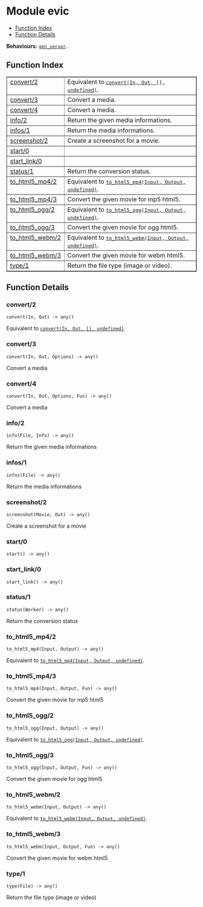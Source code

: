 

# Module evic #
* [Function Index](#index)
* [Function Details](#functions)

__Behaviours:__ [`gen_server`](gen_server.md).

<a name="index"></a>

## Function Index ##


<table width="100%" border="1" cellspacing="0" cellpadding="2" summary="function index"><tr><td valign="top"><a href="#convert-2">convert/2</a></td><td>Equivalent to <a href="#convert-4"><tt>convert(In, Out, [], undefined)</tt></a>.</td></tr><tr><td valign="top"><a href="#convert-3">convert/3</a></td><td>
Convert a media.</td></tr><tr><td valign="top"><a href="#convert-4">convert/4</a></td><td>
Convert a media.</td></tr><tr><td valign="top"><a href="#info-2">info/2</a></td><td>
Return the given media informations.</td></tr><tr><td valign="top"><a href="#infos-1">infos/1</a></td><td>
Return the media informations.</td></tr><tr><td valign="top"><a href="#screenshot-2">screenshot/2</a></td><td>
Create a screenshot for a movie.</td></tr><tr><td valign="top"><a href="#start-0">start/0</a></td><td></td></tr><tr><td valign="top"><a href="#start_link-0">start_link/0</a></td><td></td></tr><tr><td valign="top"><a href="#status-1">status/1</a></td><td>
Return the conversion status.</td></tr><tr><td valign="top"><a href="#to.md5_mp4-2">to_html5_mp4/2</a></td><td>Equivalent to <a href="#to.md5_mp4-3"><tt>to_html5_mp4(Input, Output, undefined)</tt></a>.</td></tr><tr><td valign="top"><a href="#to.md5_mp4-3">to_html5_mp4/3</a></td><td>
Convert the given movie for mp5 html5.</td></tr><tr><td valign="top"><a href="#to.md5_ogg-2">to_html5_ogg/2</a></td><td>Equivalent to <a href="#to.md5_ogg-3"><tt>to_html5_ogg(Input, Output, undefined)</tt></a>.</td></tr><tr><td valign="top"><a href="#to.md5_ogg-3">to_html5_ogg/3</a></td><td>
Convert the given movie for ogg html5.</td></tr><tr><td valign="top"><a href="#to.md5_webm-2">to_html5_webm/2</a></td><td>Equivalent to <a href="#to.md5_webm-3"><tt>to_html5_webm(Input, Output, undefined)</tt></a>.</td></tr><tr><td valign="top"><a href="#to.md5_webm-3">to_html5_webm/3</a></td><td>
Convert the given movie for webm html5.</td></tr><tr><td valign="top"><a href="#type-1">type/1</a></td><td>
Return the file type (image or video).</td></tr></table>


<a name="functions"></a>

## Function Details ##

<a name="convert-2"></a>

### convert/2 ###

`convert(In, Out) -> any()`

Equivalent to [`convert(In, Out, [], undefined)`](#convert-4).

<a name="convert-3"></a>

### convert/3 ###

`convert(In, Out, Options) -> any()`

Convert a media

<a name="convert-4"></a>

### convert/4 ###

`convert(In, Out, Options, Fun) -> any()`

Convert a media

<a name="info-2"></a>

### info/2 ###

`info(File, Info) -> any()`

Return the given media informations

<a name="infos-1"></a>

### infos/1 ###

`infos(File) -> any()`

Return the media informations

<a name="screenshot-2"></a>

### screenshot/2 ###

`screenshot(Movie, Out) -> any()`

Create a screenshot for a movie

<a name="start-0"></a>

### start/0 ###

`start() -> any()`

<a name="start_link-0"></a>

### start_link/0 ###

`start_link() -> any()`

<a name="status-1"></a>

### status/1 ###

`status(Worker) -> any()`

Return the conversion status

<a name="to_html5_mp4-2"></a>

### to_html5_mp4/2 ###

`to_html5_mp4(Input, Output) -> any()`

Equivalent to [`to_html5_mp4(Input, Output, undefined)`](#to.md5_mp4-3).

<a name="to_html5_mp4-3"></a>

### to_html5_mp4/3 ###

`to_html5_mp4(Input, Output, Fun) -> any()`

Convert the given movie for mp5 html5

<a name="to_html5_ogg-2"></a>

### to_html5_ogg/2 ###

`to_html5_ogg(Input, Output) -> any()`

Equivalent to [`to_html5_ogg(Input, Output, undefined)`](#to.md5_ogg-3).

<a name="to_html5_ogg-3"></a>

### to_html5_ogg/3 ###

`to_html5_ogg(Input, Output, Fun) -> any()`

Convert the given movie for ogg html5

<a name="to_html5_webm-2"></a>

### to_html5_webm/2 ###

`to_html5_webm(Input, Output) -> any()`

Equivalent to [`to_html5_webm(Input, Output, undefined)`](#to.md5_webm-3).

<a name="to_html5_webm-3"></a>

### to_html5_webm/3 ###

`to_html5_webm(Input, Output, Fun) -> any()`

Convert the given movie for webm html5

<a name="type-1"></a>

### type/1 ###

`type(File) -> any()`

Return the file type (image or video)

